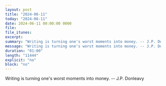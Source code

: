 ```yaml
---
layout: post
title: "2024-06-11"
today: "2024-06-11"
date: 2024-06-11 00:00:00 0000
file:
file_itunes:
excerpt:
summary: "Writing is turning one's worst moments into money. -- J.P. Donleavy"
message: "Writing is turning one's worst moments into money. -- J.P. Donleavy"
duration: "01:00"
length: "11444"
explicit: "no"
block: "no"
---
```

Writing is turning one's worst moments into money. -- J.P. Donleavy

